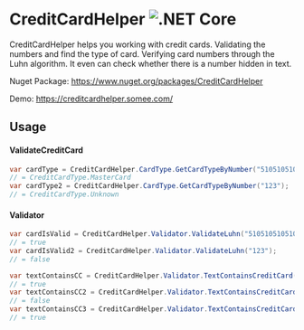 # CreditCardHelper ![.NET Core](https://github.com/hendrikdevestel/CreditCardHelper/workflows/.NET%205/badge.svg)

CreditCardHelper helps you working with credit cards. Validating the numbers and find the type of card. Verifying card numbers through the Luhn algorithm. It even can check whether there is a number hidden in text.

Nuget Package: https://www.nuget.org/packages/CreditCardHelper

Demo: https://creditcardhelper.somee.com/

## Usage

#### ValidateCreditCard
```csharp
var cardType = CreditCardHelper.CardType.GetCardTypeByNumber("5105105105105100");
// = CreditCardType.MasterCard
var cardType2 = CreditCardHelper.CardType.GetCardTypeByNumber("123");
// = CreditCardType.Unknown
```

#### Validator

```csharp
var cardIsValid = CreditCardHelper.Validator.ValidateLuhn("5105105105105100");
// = true
var cardIsValid2 = CreditCardHelper.Validator.ValidateLuhn("123");
// = false
```

```csharp
var textContainsCC = CreditCardHelper.Validator.TextContainsCreditCard("This is a text with 5105-1051-0510-5100 in it");
// = true
var textContainsCC2 = CreditCardHelper.Validator.TextContainsCreditCard("51st Street number 05 box 1051");
// = false
var textContainsCC3 = CreditCardHelper.Validator.TextContainsCreditCard("Thi5105s is 1051 a te0510xt with5100 in it");
// = true
```

